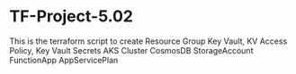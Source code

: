 # TF-Project-5.02
This is the terraform script to create  Resource Group Key Vault, KV Access Policy, Key Vault Secrets AKS Cluster CosmosDB StorageAccount FunctionApp AppServicePlan

